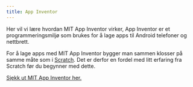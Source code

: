 ```yaml
---
title: App Inventor
---
```


Her vil vi lære hvordan MIT App Inventor virker, App Inventor er et
programmeringsmiljø som brukes for å lage apps til Android telefoner
og nettbrett.

For å lage apps med MIT App Inventor bygger man sammen klosser på
samme måte som i [Scratch](../scratch/). Det er derfor en fordel med
litt erfaring fra Scratch før du begynner med dette.

[Sjekk ut MIT App Inventor her.](http://ai2.appinventor.mit.edu/)
